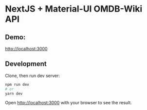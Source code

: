# NextJS + Material-UI OMDB-Wiki API

## Demo:
[http://localhost:3000](http://localhost:3000)

## Development

Clone, then run dev server:

```bash
npm run dev
# or
yarn dev
```

Open [http://localhost:3000](http://localhost:3000) with your browser to see the result.

